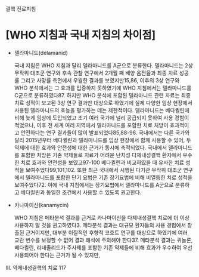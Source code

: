 결핵 진료지침

# [WHO 지침과 국내 지침의 차이점]

- 델라마니드(delamanid)

    국내 지침은 WHO 지침과 달리 델라마니드를 A군으로 분류한다. 델라마니드는 2상 무작위 대조군 연구와 후속 관찰 연구에서 2개월 째 배양 음전율과 최종 치료 성공률 그리고 사망률 측면에서 우월한 결과를 보였지만15,86, 이후의 3상 연구와 WHO 분석에서는 그 효과를 입증하지 못하였기에 WHO 지침에서는 델라마니드를 C군으로 분류하였다87. 하지만 WHO 분석에 포함된 델라마니드 관련 자료는 최종 치료 성적이 보고된 3상 연구 결과만 대상으로 하였기에 실제 다양한 임상 현장에서 사용된 델라마니드의 효능을 평가하는 데는 제한적이다. 델라마니드는 베다퀼린에 비해 늦게 임상에 도입되었고 초기 여러 국가에 널리 공급되지 못하여 사용 경험이 적었으나, 이후 전 세계 여러 지역에서 델라마니드를 포함한 치료 처방이 효과적이고 안전하다는 연구 결과들이 많이 발표되었다85,88-96. 국내에서는 다른 국가와 달리 2015년부터 베다퀼린과 델라마니드를 임상 현장에서 함께 사용할 수 있어, 두 약제에 대한 효과와 안전성에 대한 근거가 동시에 축적되었다. 국내에서 델라마니드를 포함한 처방은 기존 약제들로 치료가 어려운 난치성 다제내성결핵 환자에서 우수한 치료 효과와 안전성을 보였고97-100 베다퀼린과 비교하였을 때 유사한 치료 성적을 보여주었다99,101,102. 또한 최근 국내에서 시행된 다기관 무작위 대조군 연구에서 델라마니드를 포함한 단기 요법은 기존 장기요법에 비해 비열등한 치료 성적을 보여주었다72. 이에 국내 지침에서는 장기요법에서 델라마니드를 A군으로 분류하고 베다퀼린과 동일한 조건에서 사용할 수 있도록 권고한다.

- 카나마이신(kanamycin)

    WHO 지침은 메타분석 결과를 근거로 카나마이신을 다제내성결핵 치료에 더 이상 사용하지 말 것을 권고하였다3. 메타분석 결과는 대규모 환자들의 사용 경험에서 창출된 근거이지만, 대부분 이질적인 후향적 코호트 연구를 대상으로 하였기에 여러 교란 변수를 보정할 수 없어 결과 해석에 주의해야 한다37. 메타분석 결과는 퀴놀론, 베다퀼린, 리네졸리드가 주사제를 포함한 기존 약제들에 비해 효과가 우수하여 우선 사용되어야 한다는 근거가 될 수 있지만,

III. 약제내성결핵의 치료 <PAGE>117